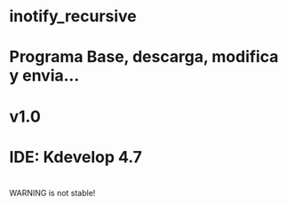 # inotify_recursive
# Programa Base, descarga, modifica y envia...
# v1.0
# IDE: Kdevelop 4.7
# 
WARNING is not stable!
